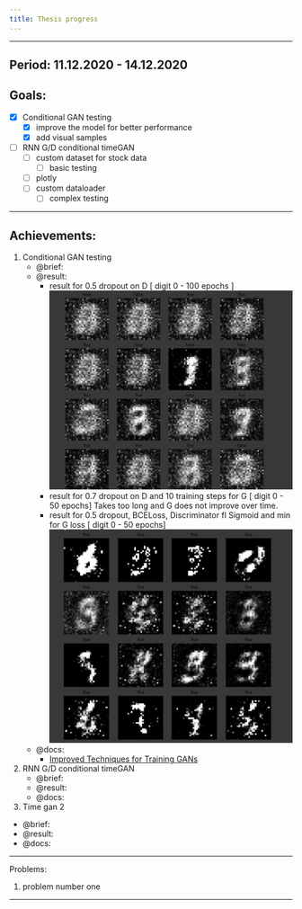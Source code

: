 ```yaml
---
title: Thesis progress
---
```


--- 
Period: 11.12.2020 - 14.12.2020
--- 
## Goals:
- [x] Conditional GAN testing
    - [x] improve the model for better performance
    - [x] add visual samples
- [ ] RNN G/D conditional timeGAN
    - [ ] custom dataset for stock data
        - [ ] basic testing
    - [ ] plotly
    - [ ] custom dataloader
        - [ ] complex testing
---
## Achievements:
1. Conditional GAN testing
    - @brief:
    - @result:
        - result for 0.5 dropout on D [ digit 0 - 100 epochs ]
             ![Gan result dummy](./conditional_gan/result_images/dummy_result.png)
        - result for 0.7 dropout on D and 10 training steps for G [ digit 0 - 50 epochs]
            Takes too long and G does not improve over time.
        - result for 0.5 dropout, BCELoss, Discriminator fl Sigmoid and min for G loss [ digit 0 - 50 epochs]
            ![Gan result dummy](./conditional_gan/result_images/bceloss_g_min_condition.png)
    - @docs:
        - [Improved Techniques for Training GANs](https://arxiv.org/pdf/1606.03498.pdf)
2. RNN G/D conditional timeGAN
    - @brief: 
    - @result:
    - @docs:
3. Time gan 2
- @brief: 
- @result:
- @docs:
---
Problems:
1. problem number one

---

